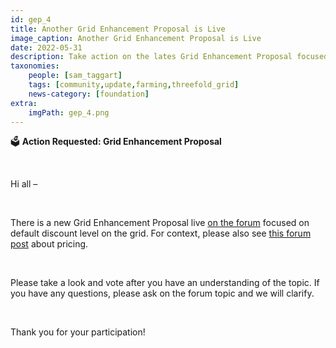 ```yaml
---
id: gep_4
title: Another Grid Enhancement Proposal is Live
image_caption: Another Grid Enhancement Proposal is Live
date: 2022-05-31
description: Take action on the lates Grid Enhancement Proposal focused on default discount level on the grid.
taxonomies:
    people: [sam_taggart]
    tags: [community,update,farming,threefold_grid]
    news-category: [foundation]
extra:
    imgPath: gep_4.png
---
```


🗳 **Action Requested: Grid Enhancement Proposal**

<br/>

Hi all –

<br/>

There is a new Grid Enhancement Proposal live [on the forum](https://forum.threefold.io/t/pricing-default-40-discount/2924) focused on default discount level on the grid. For context, please also see [this forum post](https://forum.threefold.io/t/pricing-competitiveness-tf-vs-aws-and-others/2674/10) about pricing.

<br/>

Please take a look and vote after you have an understanding of the topic. If you have any questions, please ask on the forum topic and we will clarify.

<br/>

Thank you for your participation!